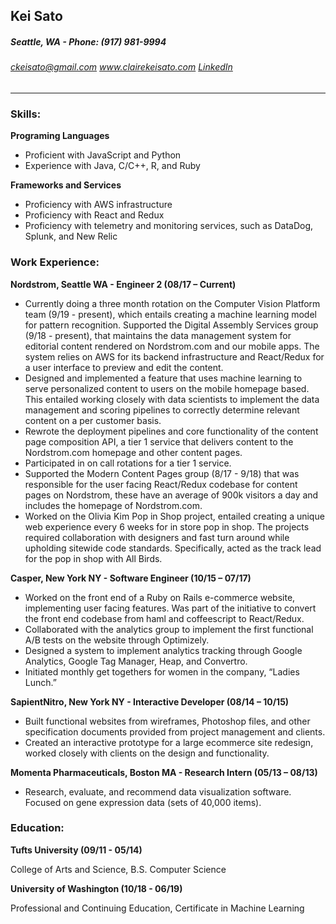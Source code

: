 ## Kei Sato
##### Seattle, WA  - Phone: (917) 981-9994 
###### ckeisato@gmail.com  www.clairekeisato.com [LinkedIn](https://www.linkedin.com/in/clairekeisato/)

---

### Skills:
**Programing Languages**
- Proficient with JavaScript and Python
- Experience with Java, C/C++, R, and Ruby

**Frameworks and Services**
- Proficiency with AWS infrastructure
- Proficiency with React and Redux
- Proficiency with telemetry and monitoring services, such as DataDog, Splunk, and New Relic


### Work Experience:
**Nordstrom, Seattle WA - Engineer 2 (08/17 – Current)**                            
- Currently doing a three month rotation on the Computer Vision Platform team (9/19 - present), which entails creating a machine learning model for pattern recognition.
Supported the Digital Assembly Services group (9/18 - present), that maintains the data management system for editorial content rendered on Nordstrom.com and our mobile apps.  The system relies on AWS for its backend infrastructure and React/Redux for a user interface to preview and edit the content.
- Designed and implemented a feature that uses machine learning to serve personalized content to users on the mobile homepage based.  This entailed working closely with data scientists to  implement the data management and scoring pipelines to correctly determine relevant content on a per customer basis.
- Rewrote the deployment pipelines and core functionality of the content page composition API, a tier 1 service that delivers content to the Nordstrom.com homepage and other content pages.
- Participated in on call rotations for a tier 1 service.
- Supported the Modern Content Pages group (8/17 - 9/18) that was responsible for the user facing React/Redux codebase for content pages on Nordstrom, these have an average of 900k visitors a day and includes the homepage of Nordstrom.com.
- Worked on the Olivia Kim Pop in Shop project, entailed creating a unique web experience every 6 weeks for in store pop in shop.  The projects required collaboration with designers and fast turn around while upholding sitewide code standards.  Specifically, acted as the track lead  for the pop in shop with All Birds.

**Casper, New York NY - Software Engineer (10/15 – 07/17)**
- Worked on the front end of a Ruby on Rails e-commerce website, implementing user facing features.  Was part of the initiative to convert the front end codebase from haml and coffeescript to React/Redux.
- Collaborated with the analytics group to implement the first functional A/B tests on the website through Optimizely.
- Designed a system to implement analytics tracking through Google Analytics, Google Tag Manager, Heap, and Convertro.
- Initiated monthly get togethers for women in the company, “Ladies Lunch.”

**SapientNitro, New York NY - Interactive Developer (08/14 – 10/15)**
- Built functional websites from wireframes, Photoshop files, and other specification documents provided from project management and clients.
- Created an interactive prototype for a large ecommerce site redesign, worked closely with clients on the design and functionality.

**Momenta Pharmaceuticals, Boston MA - Research Intern (05/13 – 08/13)**
- Research, evaluate, and recommend data visualization software.  Focused on gene expression data (sets of 40,000 items). 

### Education:
**Tufts University (09/11 - 05/14)**

College of Arts and Science, B.S. Computer Science

**University of Washington (10/18 - 06/19)**

Professional and Continuing Education, Certificate in Machine Learning
